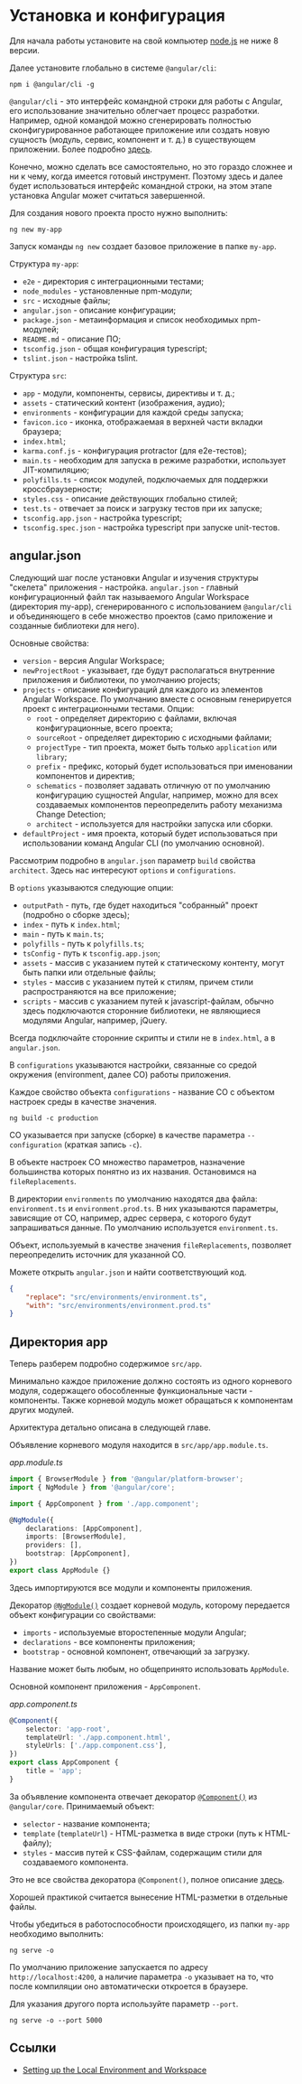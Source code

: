 # Установка и конфигурация

Для начала работы установите на свой компьютер [node.js](https://nodejs.org/en/) не ниже 8 версии.

Далее установите глобально в системе `@angular/cli`:

```
npm i @angular/cli -g
```

`@angular/cli` - это интерфейс командной строки для работы с Angular, его использование значительно облегчает процесс разработки. Например, одной командой можно сгенерировать полностью сконфигурированное работающее приложение или создать новую сущность (модуль, сервис, компонент и т. д.) в существующем приложении. Более подробно [здесь](angular-cli.md).

Конечно, можно сделать все самостоятельно, но это гораздо сложнее и ни к чему, когда имеется готовый инструмент. Поэтому здесь и далее будет использоваться интерфейс командной строки, на этом этапе установка Angular может считаться завершенной.

Для создания нового проекта просто нужно выполнить:

```
ng new my-app
```

Запуск команды `ng new` создает базовое приложение в папке `my-app`.

Структура `my-app`:

-   `e2e` - директория с интеграционными тестами;
-   `node_modules` - установленные npm-модули;
-   `src` - исходные файлы;
-   `angular.json` - описание конфигурации;
-   `package.json` - метаинформация и список необходимых npm-модулей;
-   `README.md` - описание ПО;
-   `tsconfig.json` - общая конфигурация typescript;
-   `tslint.json` - настройка tslint.

Структура `src`:

-   `app` - модули, компоненты, сервисы, директивы и т. д.;
-   `assets` - статический контент (изображения, аудио);
-   `environments` - конфигурации для каждой среды запуска;
-   `favicon.ico` - иконка, отображаемая в верхней части вкладки браузера;
-   `index.html`;
-   `karma.conf.js` - конфигурация protractor (для e2e-тестов);
-   `main.ts` - необходим для запуска в режиме разработки, использует JIT-компиляцию;
-   `polyfills.ts` - список модулей, подключаемых для поддержки кроссбраузерности;
-   `styles.css` - описание действующих глобально стилей;
-   `test.ts` - отвечает за поиск и загрузку тестов при их запуске;
-   `tsconfig.app.json` - настройка typescript;
-   `tsconfig.spec.json` - настройка typescript при запуске unit-тестов.

## angular.json

Следующий шаг после установки Angular и изучения структуры "скелета" приложения - настройка. `angular.json` - главный конфигурационный файл так называемого Angular Workspace (директория my-app), сгенерированного с использованием `@angular/cli` и объединяющего в себе множество проектов (само приложение и созданные библиотеки для него).

Основные свойства:

-   `version` - версия Angular Workspace;
-   `newProjectRoot` - указывает, где будут располагаться внутренние приложения и библиотеки, по умолчанию projects;
-   `projects` - описание конфигураций для каждого из элементов Angular Workspace. По умолчанию вместе с основным генерируется проект с интеграционными тестами. Опции:
    -   `root` - определяет директорию с файлами, включая конфигурационные, всего проекта;
    -   `sourceRoot` - определяет директорию с исходными файлами;
    -   `projectType` - тип проекта, может быть только `application` или `library`;
    -   `prefix` - префикс, который будет использоваться при именовании компонентов и директив;
    -   `schematics` - позволяет задавать отличную от по умолчанию конфигурацию сущностей Angular, например, можно для всех создаваемых компонентов переопределить работу механизма Change Detection;
    -   `architect` - используется для настройки запуска или сборки.
-   `defaultProject` - имя проекта, который будет использоваться при использовании команд Angular CLI (по умолчанию основной).

Рассмотрим подробно в `angular.json` параметр `build` свойства `architect`. Здесь нас интересуют `options` и `configurations`.

В `options` указываются следующие опции:

-   `outputPath` - путь, где будет находиться "собранный" проект (подробно о сборке здесь);
-   `index` - путь к `index.html`;
-   `main` - путь к `main.ts`;
-   `polyfills` - путь к `polyfills.ts`;
-   `tsConfig` - путь к `tsconfig.app.json`;
-   `assets` - массив с указанием путей к статическому контенту, могут быть папки или отдельные файлы;
-   `styles` - массив с указанием путей к стилям, причем стили распространяются на все приложение;
-   `scripts` - массив с указанием путей к javascript-файлам, обычно здесь подключаются сторонние библиотеки, не являющиеся модулями Angular, например, jQuery.

Всегда подключайте сторонние скрипты и стили не в `index.html`, а в `angular.json`.

В `configurations` указываются настройки, связанные со средой окружения (environment, далее СО) работы приложения.

Каждое свойство объекта `configurations` - название СО с объектом настроек среды в качестве значения.

```
ng build -c production
```

СО указывается при запуске (сборке) в качестве параметра `--configuration` (краткая запись `-c`).

В объекте настроек СО множество параметров, назначение большинства которых понятно из их названия. Остановимся на `fileReplacements`.

В директории `environments` по умолчанию находятся два файла: `environment.ts` и `environment.prod.ts`. В них указываются параметры, зависящие от СО, например, адрес сервера, с которого будут запрашиваться данные. По умолчанию используется `environment.ts`.

Объект, используемый в качестве значения `fileReplacements`, позволяет переопределить источник для указанной СО.

Можете открыть `angular.json` и найти соответствующий код.

```json
{
    "replace": "src/environments/environment.ts",
    "with": "src/environments/environment.prod.ts"
}
```

## Директория app

Теперь разберем подробно содержимое `src/app`.

Минимально каждое приложение должно состоять из одного корневого модуля, содержащего обособленные функциональные части - компоненты. Также корневой модуль может обращаться к компонентам других модулей.

Архитектура детально описана в следующей главе.

Объявление корневого модуля находится в `src/app/app.module.ts`.

_app.module.ts_

```ts
import { BrowserModule } from '@angular/platform-browser';
import { NgModule } from '@angular/core';

import { AppComponent } from './app.component';

@NgModule({
    declarations: [AppComponent],
    imports: [BrowserModule],
    providers: [],
    bootstrap: [AppComponent],
})
export class AppModule {}
```

Здесь импортируются все модули и компоненты приложения.

Декоратор [`@NgModule()`](https://angular.io/api/core/NgModule) создает корневой модуль, которому передается объект конфигурации со свойствами:

-   `imports` - используемые второстепенные модули Angular;
-   `declarations` - все компоненты приложения;
-   `bootstrap` - основной компонент, отвечающий за загрузку.

Название может быть любым, но общепринято использовать `AppModule`.

Основной компонент приложения - `AppComponent`.

_app.component.ts_

```ts
@Component({
    selector: 'app-root',
    templateUrl: './app.component.html',
    styleUrls: ['./app.component.css'],
})
export class AppComponent {
    title = 'app';
}
```

За объявление компонента отвечает декоратор [`@Component()`](https://angular.io/api/core/Component) из `@angular/core`. Принимаемый объект:

-   `selector` - название компонента;
-   `template` (`templateUrl`) - HTML-разметка в виде строки (путь к HTML-файлу);
-   `styles` - массив путей к CSS-файлам, содержащим стили для создаваемого компонента.

Это не все свойства декоратора `@Component()`, полное описание [здесь](angular-components.md).

Хорошей практикой считается вынесение HTML-разметки в отдельные файлы.

Чтобы убедиться в работоспособности происходящего, из папки `my-app` необходимо выполнить:

```
ng serve -o
```

По умолчанию приложение запускается по адресу `http://localhost:4200`, а наличие параметра `-o` указывает на то, что после компиляции оно автоматически откроется в браузере.

Для указания другого порта используйте параметр `--port`.

```
ng serve -o --port 5000
```

## Ссылки

-   [Setting up the Local Environment and Workspace](https://angular.io/guide/setup-local)
